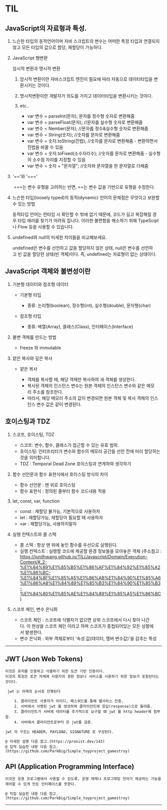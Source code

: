 # TIL

## JavaScript의 자료형과 특성.

1. 느슨한 타입의 동적언어이며
자바 스크립트의 변수는 어떠한 특정 타입과 연결되지 않고 모든 타입의 값으로 할당, 재할당이 가능하다.

2. JavaScript 형변환
    
    암시적 변환과 명시적 변환
    
    1. 암시적 변환이란 자바스크립트 엔진이 필요에 따라 자동으로 데이터타입을 변환시키는 것이다.
    2. 명시적변환이란 개발자가 의도를 가지고 데이터타입을 변환시키는 것이다.

    3. etc..

        + var 변수 = parseInt(문자);  문자를 정수형 숫자로 변환해줌
        + var 변수 = parseFloat(문자);     //문자를 실수형 숫자로 변환해줌
        + var 변수 = Nember(문자);    //문자를 정수&실수형 숫자로 변환해줌
        + var 변수 = String(숫자);    //숫자를 문자로 변환해줌
        + var 변수 = 숫자.toString(진법);    //숫자를 문자로 변환해줌 - 변환하면서 진법을 바꿀 수 있음
        + var 변수 = 숫자.toFixed(소수자리수);    //숫자를 문자로 변환해줌 - 실수형의 소수점 자리를 지정할 수 있음
        + var 변수 = 숫자 + "문자열";    //숫자와 문자열을 한 문자열로 더해줌

3. '=='와 '==='

     ===는 변수 유형을 고려하는 반면, ==는 변수 값을 기반으로 유형을 수정한다.

4. 느슨한 타입(loosely typed)의 동적(dynamic) 언어의 문제점은 무엇이고 보완할 수 있는 방법

    동적타입 언어는 런타임 시 확인할 수 밖에 없기 때문에, 코드가 길고 복잡해질 경우 타입 에러를 찾기가 어려워 집니다. 이러한 불편함을 해소하기 위해 TypeScipt나 Flow 등을 사용할 수 있습니다.

5. undefined와 null의 미세한 차이들을 비교해보세요.

    undefined은 변수를 선언하고 값을 할당하지 않은 상태, null은 변수를 선언하고 빈 값을 할당한 상태(빈 객체)이다. 즉, undefined는 자료형이 없는 상태이다.

## JavaScript 객체와 불변성이란

1. 기본형 데이터와 참조형 데이터

    + 기본형 타입
       
        + 종류: 논리형(boolean), 정수형(int), 실수형(double), 문자형(char)

    + 참조형 타입

        + 종류: 배열(Array), 클래스(Class), 인터페이스(Interface)

2. 불변 객체를 만드는 방법

    + freeze 와 immutable

3. 얕은 복사와 깊은 복사

    + 얕은 복사

        + 객체를 복사할 때, 해당 객체만 복사하여 새 객체를 생성한다.
        + 복사된 객체의 인스턴스 변수는 원본 객체의 인스턴스 변수와 같은 메모리 주소를 참조한다.
        + 따라서, 해당 메모리 주소의 값이 변경되면 원본 객체 및 복사 객체의 인스턴스 변수 값은 같이 변경된다.

## 호이스팅과 TDZ

1. 스코프, 호이스팅, TDZ

    + 스코프: 변수, 함수, 클래스가 접근할 수 있는 유효 범위.
    + 호이스팅: 인터프리터가 변수와 함수의 메모리 공간을 선언 전에 미리 할당하는 것을 의미합니다.
    + TDZ : Temporal Dead Zone 호이스팅과 연계하여 생각하기

2. 함수 선언문과 함수 표현식에서 호이스팅 방식의 차이

    + 함수 선언문 : 맨 위로 호이스팅
    + 함수 표현식 : 정의된 줄부터 함수 코드내용 적용

3. let, const, var, function

    + const : 재할당 불가능, 기본적으로 사용하자
    + let : 재할당가능, 재할당이 필요할 때 사용하자
    + var : 재할당가능, 사용하지말자

4. 실행 컨텍스트와 콜 스택

    + 콜 스택 : 항상 맨 위에 놓인 함수를 우선으로 실행된다.
    + 실행 컨텍스트 : 실행할 코드에 제공할 환경 정보들을 모아놓은 객체 (주소참고 : https://junilhwang.github.io/TIL/Javascript/Domain/Execution-Context/#_2-%E1%84%89%E1%85%B5%E1%86%AF%E1%84%92%E1%85%A2%E1%86%BC-%E1%84%8F%E1%85%A5%E1%86%AB%E1%84%90%E1%85%A6%E1%86%A8%E1%84%89%E1%85%B3%E1%84%90%E1%85%B3-%E1%84%80%E1%85%AE%E1%84%89%E1%85%A5%E1%86%BC )

5. 스코프 체인, 변수 은닉화

    + 스코프  체인 : 스코프에 식별자가 없으면 상위 스코프에서 다시 찾아 나간다. 이 현상을 스코프 체인 이라고 하며 스코프가 중첩되어있는 모든 상황에서 발생한다.
    + 변수 은닉화 : 외부 객체로부터 '속성 값(데이터, 멤버 변수값)'을 감추는 특성

---------------------------------------

##  JWT (Json Web Tokens)

    이것은 유저를 인증하고 식별하기 위한 토큰 기반 인증이다.
    이것의 특징은 토큰 자체에 사용자의 권한 정보나 서비스를 사용하기 위한 정보가 포함된다는 것이다.

     jwt 는 아래의 순서로 진행된다

        1. 클라이언트 사용자가 아이디, 패스워드를 통해 웹서비스 인증.
        2. 서버에서 서명된 jwt 를 생성하여 클라이언트에 응답(response)으로 돌려줌.
        3. 클라이언트가 서버에 데이터를 추가적으로 요구할 떄 jwt 를 http header에 첨부함.
        4. 서버에서 클라이언트로부터 온 jwt를 검증.

    jwt 의 구조는 HEADER, PAYLOAD, SIGNATURE 로 구성된다.

    @ 자세한 설명 다음 참고.(https://pronist.dev/143)
    @ 집적 실습한 내용 다음 참고.(https://github.com/ParkBig/Simple_toyproject_gamestroy)


## API (Application Programming Interface)

    이것은 응용 프로그램에서 사용할 수 있도록, 운영 체제나 프로그래밍 언어가 제공하는 기능을 제어할 수 있게 만든 인터페이스를 뜻한다.

    @ 직접 실습한 내용 다음 참고.(https://github.com/ParkBig/Simple_toyproject_gamestroy)

---------------------------------------